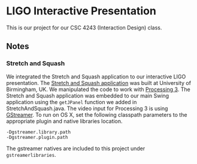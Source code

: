 # LIGO Interactive Presentation
This is our project for our CSC 4243 (Interaction Design) class.
## Notes
### Stretch and Squash
We integrated the Stretch and Squash application to our interactive LIGO presentation. The [Stretch and Squash application](http://www.gwoptics.org/processing/stretch_and_squash/stretchandsquash.php) was built at University of Birmingham, UK.
We manipulated the code to work with [Processing 3](https://processing.org). The Stretch and Squash application was embedded to our main Swing application using the `getJPanel` function we added in StretchAndSquash.java.
The video input for Processing 3 is using [GStreamer](https://gstreamer.freedesktop.org). To run on OS X, set the following classpath parameters to the appropriate plugin and native libraries location.
````````````````````````
-Dgstreamer.library.path
-Dgstreamer.plugin.path
````````````````````````
The gstreamer natives are included to this project under `gstreamerlibraries`.